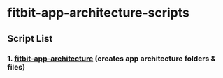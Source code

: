 # fitbit-app-architecture-scripts

## Script List

### 1. [fitbit-app-architecture](https://github.com/Sivothajan/fitbit-app-architecture-scripts/blob/main/scripts/python/fitbit-app-architecture.py) (creates app architecture folders & files)
